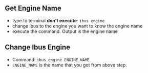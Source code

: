 ## Get Engine Name
- type to terminal **don't execute**: `ibus engine`
- change ibus to the engine you want to know the engine name
- execute the command. Output is the engine name


## Change Ibus Engine 
- Command: `ibus engine ENGINE_NAME`.
- `ENGINE_NAME` is the name that you got from above step.



